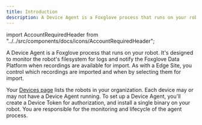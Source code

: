 ```yaml
---
title: Introduction
description: A Device Agent is a Foxglove process that runs on your robot. It's designed to monitor the robot's filesystem for logs and notify the Foxglove Data Platform when recordings are available for import. As with a Edge Site, you control which recordings are imported and when by selecting them for import.
---
```


import AccountRequiredHeader from "../../src/components/docs/icons/AccountRequiredHeader";

<AccountRequiredHeader badgeText="Requires Enterprise plan" />

A Device Agent is a Foxglove process that runs on your robot. It's designed to monitor the robot's filesystem for logs and notify the Foxglove Data Platform when recordings are available for import. As with a Edge Site, you control which recordings are imported and when by selecting them for import.

Your [Devices page](https://console.foxglove.dev/devices) lists the robots in your organization. Each device may or may not have a Device Agent running. To set up a Device Agent, you'll create a Device Token for authorization, and install a single binary on your robot. You are responsible for the monitoring and lifecycle of the agent process.
